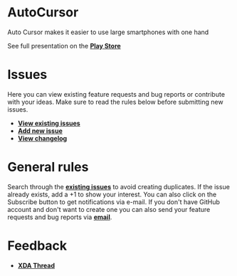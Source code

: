 # AutoCursor
Auto Cursor makes it easier to use large smartphones with one hand

See full presentation on the [**Play Store**](https://play.google.com/store/apps/details?id=eu.toneiv.cursor)

# Issues
Here you can view existing feature requests and bug reports or contribute with your ideas. Make sure to read the rules below before submitting new issues.

* [**View existing issues**](https://github.com/toneiv/AutoCursor/issues)
* [**Add new issue**](https://github.com/toneiv/AutoCursor/issues/new)
* [**View changelog**](https://github.com/toneiv/AutoCursor/blob/master/CHANGELOG.md)

# General rules
Search through the [**existing issues**](https://github.com/toneiv/AutoCursor/issues) to avoid creating duplicates.
If the issue already exists, add a +1 to show your interest. You can also click on the Subscribe button to get notifications via e-mail.
If you don't have GitHub account and don't want to create one you can also send your feature requests and bug reports via [**email**](mailto:toneiv.apps@gmail.com).

# Feedback
* [**XDA Thread**](https://forum.xda-developers.com/android/apps-games/app-auto-cursor-one-hand-device-promo-t4112027)
